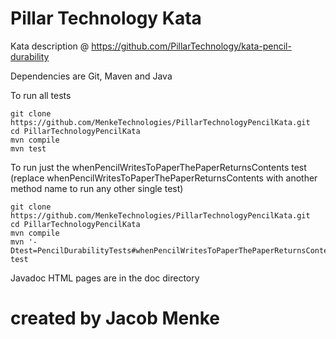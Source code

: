 # Pillar Technology Kata

Kata description @ https://github.com/PillarTechnology/kata-pencil-durability 

Dependencies are Git, Maven and Java

To run all tests
```
git clone https://github.com/MenkeTechnologies/PillarTechnologyPencilKata.git 
cd PillarTechnologyPencilKata
mvn compile
mvn test
```
To run just the whenPencilWritesToPaperThePaperReturnsContents test (replace whenPencilWritesToPaperThePaperReturnsContents with another method name to run any other single test)
```
git clone https://github.com/MenkeTechnologies/PillarTechnologyPencilKata.git
cd PillarTechnologyPencilKata
mvn compile
mvn '-Dtest=PencilDurabilityTests#whenPencilWritesToPaperThePaperReturnsContents' test
```
Javadoc HTML pages are in the doc directory

# created by Jacob Menke
